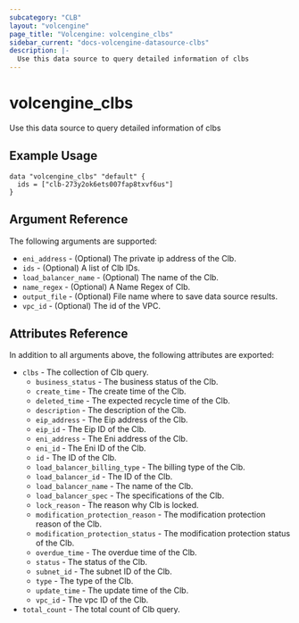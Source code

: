 ```yaml
---
subcategory: "CLB"
layout: "volcengine"
page_title: "Volcengine: volcengine_clbs"
sidebar_current: "docs-volcengine-datasource-clbs"
description: |-
  Use this data source to query detailed information of clbs
---
```

# volcengine_clbs
Use this data source to query detailed information of clbs
## Example Usage
```hcl
data "volcengine_clbs" "default" {
  ids = ["clb-273y2ok6ets007fap8txvf6us"]
}
```
## Argument Reference
The following arguments are supported:
* `eni_address` - (Optional) The private ip address of the Clb.
* `ids` - (Optional) A list of Clb IDs.
* `load_balancer_name` - (Optional) The name of the Clb.
* `name_regex` - (Optional) A Name Regex of Clb.
* `output_file` - (Optional) File name where to save data source results.
* `vpc_id` - (Optional) The id of the VPC.

## Attributes Reference
In addition to all arguments above, the following attributes are exported:
* `clbs` - The collection of Clb query.
    * `business_status` - The business status of the Clb.
    * `create_time` - The create time of the Clb.
    * `deleted_time` - The expected recycle time of the Clb.
    * `description` - The description of the Clb.
    * `eip_address` - The Eip address of the Clb.
    * `eip_id` - The Eip ID of the Clb.
    * `eni_address` - The Eni address of the Clb.
    * `eni_id` - The Eni ID of the Clb.
    * `id` - The ID of the Clb.
    * `load_balancer_billing_type` - The billing type of the Clb.
    * `load_balancer_id` - The ID of the Clb.
    * `load_balancer_name` - The name of the Clb.
    * `load_balancer_spec` - The specifications of the Clb.
    * `lock_reason` - The reason why Clb is locked.
    * `modification_protection_reason` - The modification protection reason of the Clb.
    * `modification_protection_status` - The modification protection status of the Clb.
    * `overdue_time` - The overdue time of the Clb.
    * `status` - The status of the Clb.
    * `subnet_id` - The subnet ID of the Clb.
    * `type` - The type of the Clb.
    * `update_time` - The update time of the Clb.
    * `vpc_id` - The vpc ID of the Clb.
* `total_count` - The total count of Clb query.



